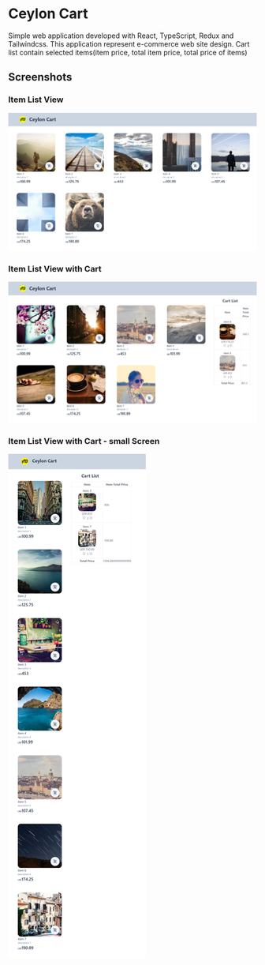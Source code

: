 # Ceylon Cart
Simple web application developed with React, TypeScript, Redux and Tailwindcss. This application represent e-commerce web site design. Cart list contain selected items(item price, total item price, total price of items)

## Screenshots

### Item List View

![Item List View](./src/docs/withoutCart.png)

### Item List View with Cart

![Item List View with Cart](./src/docs/full.png)

### Item List View with Cart - small Screen

![Item List View with Cartin small screen](./src/docs/md.png)
